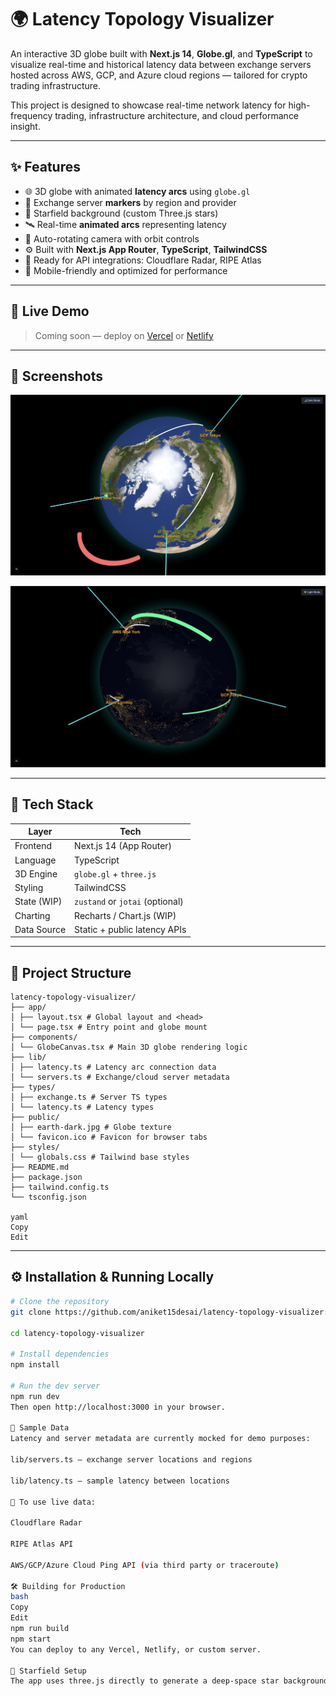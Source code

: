 # 🌍 Latency Topology Visualizer

An interactive 3D globe built with **Next.js 14**, **Globe.gl**, and **TypeScript** to visualize real-time and historical latency data between exchange servers hosted across AWS, GCP, and Azure cloud regions — tailored for crypto trading infrastructure.

This project is designed to showcase real-time network latency for high-frequency trading, infrastructure architecture, and cloud performance insight.

---

## ✨ Features

- 🌐 3D globe with animated **latency arcs** using `globe.gl`
- 📍 Exchange server **markers** by region and provider
- 🌠 Starfield background (custom Three.js stars)
- 🛰 Real-time **animated arcs** representing latency
- 🧭 Auto-rotating camera with orbit controls
- ⚙️ Built with **Next.js App Router**, **TypeScript**, **TailwindCSS**
- 🧪 Ready for API integrations: Cloudflare Radar, RIPE Atlas
- 📱 Mobile-friendly and optimized for performance

---

## 🔗 Live Demo

> Coming soon — deploy on [Vercel](https://vercel.com/) or [Netlify](https://netlify.com)

---

## 📸 Screenshots

![Globe with latency lines Light Mode](./public/demo.png)

![Globe with latency lines Dark Mode](./public/demo2.png)

---

## 🧠 Tech Stack

| Layer        | Tech                          |
|--------------|-------------------------------|
| Frontend     | Next.js 14 (App Router)       |
| Language     | TypeScript                    |
| 3D Engine    | `globe.gl` + `three.js`       |
| Styling      | TailwindCSS                   |
| State (WIP)  | `zustand` or `jotai` (optional) |
| Charting     | Recharts / Chart.js (WIP)     |
| Data Source  | Static + public latency APIs  |

---

## 📁 Project Structure
```
latency-topology-visualizer/
├── app/
│ ├── layout.tsx # Global layout and <head>
│ └── page.tsx # Entry point and globe mount
├── components/
│ └── GlobeCanvas.tsx # Main 3D globe rendering logic
├── lib/
│ ├── latency.ts # Latency arc connection data
│ └── servers.ts # Exchange/cloud server metadata
├── types/
│ ├── exchange.ts # Server TS types
│ └── latency.ts # Latency types
├── public/
│ ├── earth-dark.jpg # Globe texture
│ └── favicon.ico # Favicon for browser tabs
├── styles/
│ └── globals.css # Tailwind base styles
├── README.md
├── package.json
├── tailwind.config.ts
└── tsconfig.json

yaml
Copy
Edit
```
---

## ⚙️ Installation & Running Locally

```bash
# Clone the repository
git clone https://github.com/aniket15desai/latency-topology-visualizer.git

cd latency-topology-visualizer

# Install dependencies
npm install

# Run the dev server
npm run dev
Then open http://localhost:3000 in your browser.

🧪 Sample Data
Latency and server metadata are currently mocked for demo purposes:

lib/servers.ts – exchange server locations and regions

lib/latency.ts – sample latency between locations

🔗 To use live data:

Cloudflare Radar

RIPE Atlas API

AWS/GCP/Azure Cloud Ping API (via third party or traceroute)

🛠️ Building for Production
bash
Copy
Edit
npm run build
npm start
You can deploy to any Vercel, Netlify, or custom server.

🌠 Starfield Setup
The app uses three.js directly to generate a deep-space star background rendered behind the globe using Points.